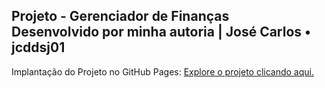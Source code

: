 ## Projeto - Gerenciador de Finanças <br> Desenvolvido por minha autoria | José Carlos • jcddsj01

Implantação do Projeto no GitHub Pages: [Explore o projeto clicando aqui.]()
